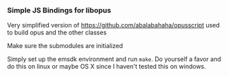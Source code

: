 ### Simple JS Bindings for libopus

Very simplified version of https://github.com/abalabahaha/opusscript used to build opus and the other classes

Make sure the submodules are initialized

Simply set up the emsdk environment and run `make`. Do yourself a favor and do this on linux or maybe OS X since I haven't tested this on windows.
